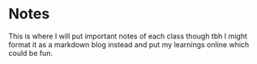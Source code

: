 # Notes
This is where I will put important notes of each class though tbh I might format it as a markdown blog instead and put my learnings online which could be fun.
